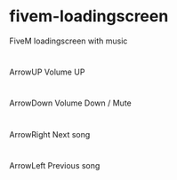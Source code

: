 # fivem-loadingscreen
FiveM loadingscreen with music
#
ArrowUP Volume UP
#
ArrowDown Volume Down / Mute
#
ArrowRight Next song
#
ArrowLeft Previous song
